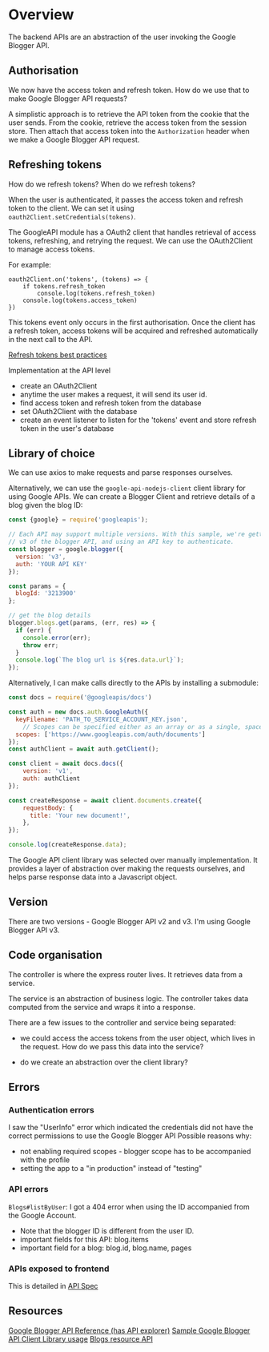 # Overview

The backend APIs are an abstraction of the user invoking the Google Blogger API.

## Authorisation

We now have the access token and refresh token.
How do we use that to make Google Blogger API requests?

A simplistic approach is to retrieve the API token from the cookie that the user sends.
From the cookie, retrieve the access token from the session store.
Then attach that access token into the `Authorization` header when we make a Google Blogger API request.

## Refreshing tokens
How do we refresh tokens? When do we refresh tokens?

When the user is authenticated, it passes the access token and refresh token to the client.
We can set it using `oauth2Client.setCredentials(tokens)`.

The GoogleAPI module has a OAuth2 client that handles retrieval of access tokens, refreshing, and retrying the request. We can use the OAuth2Client to manage access tokens.

For example:
```
oauth2Client.on('tokens', (tokens) => {
    if tokens.refresh_token
        console.log(tokens.refresh_token)
    console.log(tokens.access_token)
})
```

This tokens event only occurs in the first authorisation. Once the client has a refresh token, access tokens will be acquired and refreshed automatically in the next call to the API.

[Refresh tokens best practices](https://stateful.com/blog/oauth-refresh-token-best-practices)

Implementation at the API level
- create an OAuth2Client
- anytime the user makes a request, it will send its user id.
- find access token and refresh token from the database
- set OAuth2Client with the database
- create an event listener to listen for the 'tokens' event and store refresh token in the user's database

## Library of choice
We can use axios to make requests and parse responses ourselves.

Alternatively, we can use the `google-api-nodejs-client` client library for using Google APIs.
We can create a Blogger Client and retrieve details of a blog given the blog ID:
```javascript
const {google} = require('googleapis');

// Each API may support multiple versions. With this sample, we're getting
// v3 of the blogger API, and using an API key to authenticate.
const blogger = google.blogger({
  version: 'v3',
  auth: 'YOUR API KEY'
});

const params = {
  blogId: '3213900'
};

// get the blog details
blogger.blogs.get(params, (err, res) => {
  if (err) {
    console.error(err);
    throw err;
  }
  console.log(`The blog url is ${res.data.url}`);
});
```


Alternatively, I can make calls directly to the APIs by installing a submodule:
```javascript
const docs = require('@googleapis/docs')

const auth = new docs.auth.GoogleAuth({
  keyFilename: 'PATH_TO_SERVICE_ACCOUNT_KEY.json',
    // Scopes can be specified either as an array or as a single, space-delimited string.
  scopes: ['https://www.googleapis.com/auth/documents']
});
const authClient = await auth.getClient();

const client = await docs.docs({
    version: 'v1',
    auth: authClient
});

const createResponse = await client.documents.create({
    requestBody: {
      title: 'Your new document!',
    },
});

console.log(createResponse.data);
```

The Google API client library was selected over manually implementation. It provides a layer of abstraction over making the requests ourselves, and helps parse response data into a Javascript object.

## Version

There are two versions - Google Blogger API v2 and v3. I'm using Google Blogger API v3.

## Code organisation

The controller is where the express router lives. It retrieves data from a service.

The service is an abstraction of business logic. The controller takes data computed from the service and wraps it into a response.

There are a few issues to the controller and service being separated:
- we could access the access tokens from the user object, which lives in the request. How do we pass this data into the service?

- do we create an abstraction over the client library?

## Errors

### Authentication errors 
I saw the "UserInfo" error which indicated the credentials did not have the correct permissions to use the Google Blogger API
Possible reasons why:
- not enabling required scopes - blogger scope has to be accompanied with the profile
- setting the app to a "in production" instead of "testing"

### API errors

`Blogs#listByUser`: I got a 404 error when using the ID accompanied from the Google Account.
- Note that the blogger ID is different from the user ID.
- important fields for this API: blog.items
- important field for a blog: blog.id, blog.name, pages


### APIs exposed to frontend

This is detailed in [API Spec](./API%20spec.md)

## Resources

[Google Blogger API Reference (has API explorer)](https://developers.google.com/blogger/docs/3.0/reference/)
[Sample Google Blogger API Client Library usage](https://github.com/googleapis/google-api-nodejs-client/blob/main/samples/blogger/insert.js)
[Blogs resource API](https://developers.google.com/blogger/docs/3.0/reference/blogs#resource)
